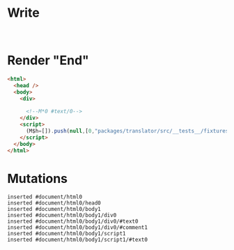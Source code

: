 # Write
  <div>&zwj;<!M*0 #text/0></div><script>(M$h=[]).push(null,[0,"packages/translator/src/__tests__/fixtures/let-undefined-until-dom/template.marko_0",])</script>


# Render "End"
```html
<html>
  <head />
  <body>
    <div>
      ‍
      <!--M*0 #text/0-->
    </div>
    <script>
      (M$h=[]).push(null,[0,"packages/translator/src/__tests__/fixtures/let-undefined-until-dom/template.marko_0",])
    </script>
  </body>
</html>
```

# Mutations
```
inserted #document/html0
inserted #document/html0/head0
inserted #document/html0/body1
inserted #document/html0/body1/div0
inserted #document/html0/body1/div0/#text0
inserted #document/html0/body1/div0/#comment1
inserted #document/html0/body1/script1
inserted #document/html0/body1/script1/#text0
```
